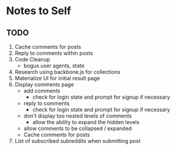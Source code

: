 # Notes to Self
## TODO
1. Cache comments for posts
1. Reply to comments within posts
1. Code Cleanup
    - bogus user agents, state
1. Research using backbone.js for collections
1. Materialize UI for initial result page
1. Display comments page
	- add comments
		- check for login state and prompt for signup if necessary
	- reply to comments
		- check for login state and prompt for signup if necessary
	- don't display too nested levels of comments
		- allow the ability to expand the hidden levels
	- allow comments to be collapsed / expanded
	- Cache comments for posts
1. List of subscribed subreddits when submitting post
